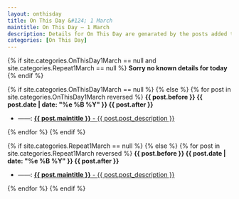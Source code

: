 ```yaml
---
layout: onthisday
title: On This Day &#124; 1 March
maintitle: On This Day — 1 March
description: Details for On This Day are genarated by the posts added to the website so the content is subject to changes/updates over time.
categories: [On This Day]
---
```


{% if site.categories.OnThisDay1March == null and site.categories.Repeat1March == null %}
<strong>Sorry no known details for today</strong>
{% endif %}

{% if site.categories.OnThisDay1March == null %}
{% else %}
{% for post in site.categories.OnThisDay1March reversed %}
<strong>{{ post.before }} {{ post.date | date: "%e %B %Y" }} {{ post.after }}</strong>
<ul>
<li> ——: <a href="{{ post.url }}"><strong>{{ post.maintitle }}</strong> - {{ post.post_description }}</a></li>
</ul>
{% endfor %}
{% endif %}

{% if site.categories.Repeat1March == null %}
{% else %}
{% for post in site.categories.Repeat1March reversed %}
<strong>{{ post.before }} {{ post.date | date: "%e %B %Y" }} {{ post.after }}</strong>
<ul>
<li> ——: <a href="{{ post.url }}"><strong>{{ post.maintitle }}</strong> - {{ post.post_description }}</a></li>
</ul>
{% endfor %}
{% endif %}
